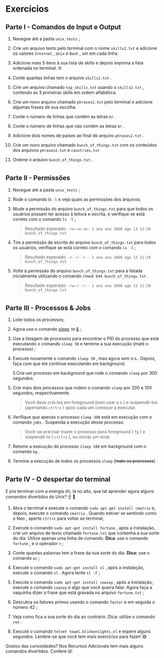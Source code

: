 # Exercícios

## Parte I - Comandos de Input e Output

1. Navegue até a pasta ```unix_tests``` ;

2. Crie um arquivo texto pelo terminal com o nome ```skills2.txt``` e adicione os valores ```Internet``` , ```Unix``` e ```Bash``` , um em cada linha.

3. Adicione mais 5 itens à sua lista de skills e depois imprima a lista ordenada no terminal. 🤓

4. Conte quantas linhas tem o arquivo ```skills2.txt``` .

5. Crie um arquivo chamado ```top_skills.txt``` usando o ```skills2.txt``` , contendo as 3 primeiras skills em ordem alfabética.

6. Crie um novo arquivo chamado ```phrases2.txt``` pelo terminal e adicione algumas frases de sua escolha.

7. Conte o número de linhas que contêm as letras ```br``` .

8. Conte o número de linhas que não contêm as letras ```br``` .

9. Adicione dois nomes de países ao final do arquivo ```phrases2.txt``` .

10. Crie um novo arquivo chamado ```bunch_of_things.txt``` com os conteúdos dos arquivos ```phrases2.txt``` e ```countries.txt```

11. Ordene o arquivo ```bunch_of_things.txt``` .

#

## Parte II - Permissões

1. Navegue até a pasta ```unix_tests``` ;

2. Rode o comando ls ```-l``` e veja quais as permissões dos arquivos;

3. Mude a permissão do arquivo ```bunch_of_things.txt``` para que todos os usuários possam ter acesso à leitura e escrita, e verifique se está correto com o comando ```ls -l``` ;

    > Resultado esperado: ```-rw-rw-rw- 1 ana ana 1860 ago 13 11:39 bunch_of_things.txt```

4. Tire a permissão de escrita do arquivo ```bunch_of_things.txt``` para todos os usuários, verifique se está correto com o comando ```ls -l``` ;

    > Resultado esperado: ```-r--r--r-- 1 ana ana 1860 ago 13 11:39 bunch_of_things.txt```

5. Volte à permissão do arquivo ```bunch_of_things.txt``` para a listada inicialmente utilizando o comando ```chmod 644 bunch_of_things.txt``` .

    > Resultado esperado: ```-rw-r--r-- 1 ana ana 1860 ago 13 11:39 bunch_of_things.txt```

#

## Parte III - Processos & Jobs

1. Liste todos os processos;

2. Agora use o comando [sleep](https://linux.die.net/man/3/sleep) ```30``` [&](https://linuxhandbook.com/run-process-background/) ;

3. Use a listagem de processos para encontrar o PID do processo que está executando o comando ```sleep 30``` e termine a sua execução (mate o processo) ;

4. Execute novamente o comando ```sleep 30``` , mas agora sem o ```&``` . Depois, faça com que ele continue executando em background;

    5.Crie um processo em background que rode o comando ```sleep``` por 300 segundos.

6. Crie mais dois processos que rodem o comando ```sleep``` por 200 e 100 segundos, respectivamente.
    >Você deve criá-los em foreground (sem usar o ```&``` ) e suspendê-los (apertando ```ctrl+z``` ) após cada um começar a executar.

7. Verifique que apenas o processo ```sleep 300``` está em execução com o comando ```jobs``` . Suspenda a execução desse processo.
    >Você vai precisar trazer o processo para foreground ( ```fg``` ) e suspendê-lo ( ```ctrl+z``` ), ou enviar um sinal.

8. Retome a execução do processo ```sleep 100``` em background com o comando ```bg``` .

9. Termine a execução de todos os processos ```sleep``` (~~mate os processos~~) .

#

## Parte IV - O despertar do terminal

E pra terminar com a energia óh, lá no alto, que tal aprender agora alguns comandos divertidos do Unix? ☝ 🎊

1. Abra o terminal e execute o comando ```sudo apt-get install cmatrix``` e, depois, execute o comando ```cmatrix``` . 
Quando estiver se sentindo como o Neo , aperte ```ctrl+c``` para voltar ao terminal;

2. Execute o comando ```sudo apt-get install fortune``` , após a instalação, crie um arquivo de texto chamado ```fortune.txt``` que contenha a sua sorte do dia. Utilize apenas uma linha de comando. 
__Dica__: use o comando ```fortune``` , e o operador ```>``` ;

3. Conte quantas palavras tem a frase da sua sorte do dia. 
__Dica:__ use o comando ```wc``` ;

4. Execute o comando ```sudo apt-get install sl``` , após a instalação, execute o comando ```sl``` . Agora tente ```sl -F``` ;

5. Execute o comando ```sudo apt-get install cowsay``` , após a instalação, execute o comando ```cowsay``` e algo que você queira falar. Agora faça a vaquinha dizer a frase que está gravada no arquivo ```fortune.txt``` ;

6. Descubra os fatores primos usando o comando ```factor``` e em seguida o número 42 ;

7. Veja como fica a sua sorte do dia ao contrário. Dica: utilize o comando ```rev``` .

8. Execute o comando ```telnet towel.blinkenlights.nl``` e espere alguns segundos. Lembre-se que você tem mais exercícios para fazer! 😅

Gostou das curiosidades? Nos Recursos Adicionais tem mais alguns comandos divertidos. Confere lá!
